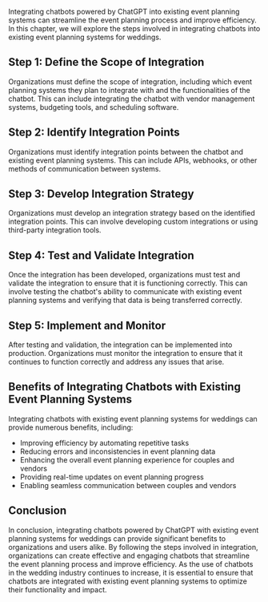 

Integrating chatbots powered by ChatGPT into existing event planning systems can streamline the event planning process and improve efficiency. In this chapter, we will explore the steps involved in integrating chatbots into existing event planning systems for weddings.

Step 1: Define the Scope of Integration
---------------------------------------

Organizations must define the scope of integration, including which event planning systems they plan to integrate with and the functionalities of the chatbot. This can include integrating the chatbot with vendor management systems, budgeting tools, and scheduling software.

Step 2: Identify Integration Points
-----------------------------------

Organizations must identify integration points between the chatbot and existing event planning systems. This can include APIs, webhooks, or other methods of communication between systems.

Step 3: Develop Integration Strategy
------------------------------------

Organizations must develop an integration strategy based on the identified integration points. This can involve developing custom integrations or using third-party integration tools.

Step 4: Test and Validate Integration
-------------------------------------

Once the integration has been developed, organizations must test and validate the integration to ensure that it is functioning correctly. This can involve testing the chatbot's ability to communicate with existing event planning systems and verifying that data is being transferred correctly.

Step 5: Implement and Monitor
-----------------------------

After testing and validation, the integration can be implemented into production. Organizations must monitor the integration to ensure that it continues to function correctly and address any issues that arise.

Benefits of Integrating Chatbots with Existing Event Planning Systems
---------------------------------------------------------------------

Integrating chatbots with existing event planning systems for weddings can provide numerous benefits, including:

* Improving efficiency by automating repetitive tasks
* Reducing errors and inconsistencies in event planning data
* Enhancing the overall event planning experience for couples and vendors
* Providing real-time updates on event planning progress
* Enabling seamless communication between couples and vendors

Conclusion
----------

In conclusion, integrating chatbots powered by ChatGPT with existing event planning systems for weddings can provide significant benefits to organizations and users alike. By following the steps involved in integration, organizations can create effective and engaging chatbots that streamline the event planning process and improve efficiency. As the use of chatbots in the wedding industry continues to increase, it is essential to ensure that chatbots are integrated with existing event planning systems to optimize their functionality and impact.
